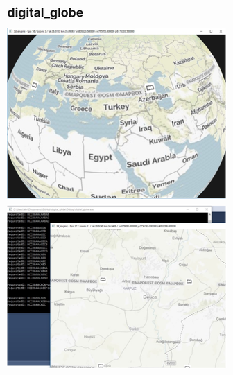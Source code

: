 # digital_globe

![Screen Shot 1](scr1.jpg?raw=true "screen shot 1")

![Screen Shot 2](scr2.jpg?raw=true "screen shot 2")

